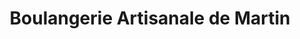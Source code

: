 ---
title: "Boulangerie Artisanale de Martin"
url: /seilhan/boulangerie-artisanale-de-martin/
shop: Bäckerei
---
